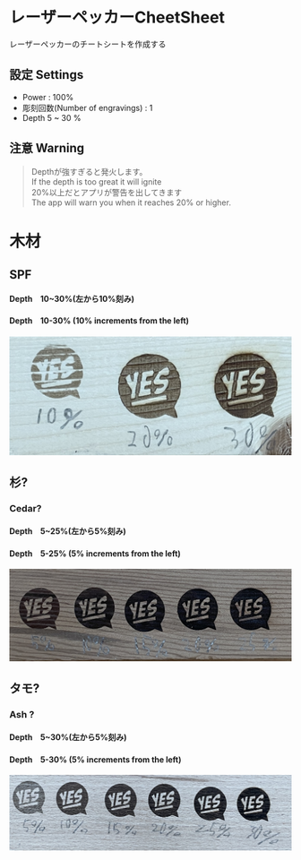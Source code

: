 # レーザーペッカーCheetSheet

レーザーペッカーのチートシートを作成する

## 設定 Settings
- Power : 100%
- 彫刻回数(Number of engravings) : 1
- Depth 5 ~ 30 %

## 注意 Warning
 >Depthが強すぎると発火します。\
 >If the depth is too great it will ignite\
 >20%以上だとアプリが警告を出してきます\
 >The app will warn you when it reaches 20% or higher.

# 木材

## SPF

#### Depth　10~30%(左から10%刻み)
#### Depth　10-30% (10% increments from the left)

![Image](SPF.JPG "SPF")

## 杉?
### Cedar?

#### Depth　5~25%(左から5%刻み)
#### Depth　5-25% (5% increments from the left)

![Image](杉.JPG "杉?")

## タモ?
### Ash ?

#### Depth　5~30%(左から5%刻み)
#### Depth　5-30% (5% increments from the left)

![Image](タモ.JPG "タモ?")
